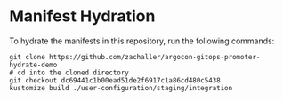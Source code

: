 # Manifest Hydration

To hydrate the manifests in this repository, run the following commands:

```shell
git clone https://github.com/zachaller/argocon-gitops-promoter-hydrate-demo
# cd into the cloned directory
git checkout dc69441c1b00ead51de2f6917c1a86cd480c5438
kustomize build ./user-configuration/staging/integration
```
